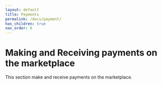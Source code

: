 ```yaml
---
layout: default
title: Payments
permalink: /docs/payment/
has_children: true
nav_order: 6
---
```


# Making and Receiving payments on the marketplace

This section make and receive payments on the marketplace.